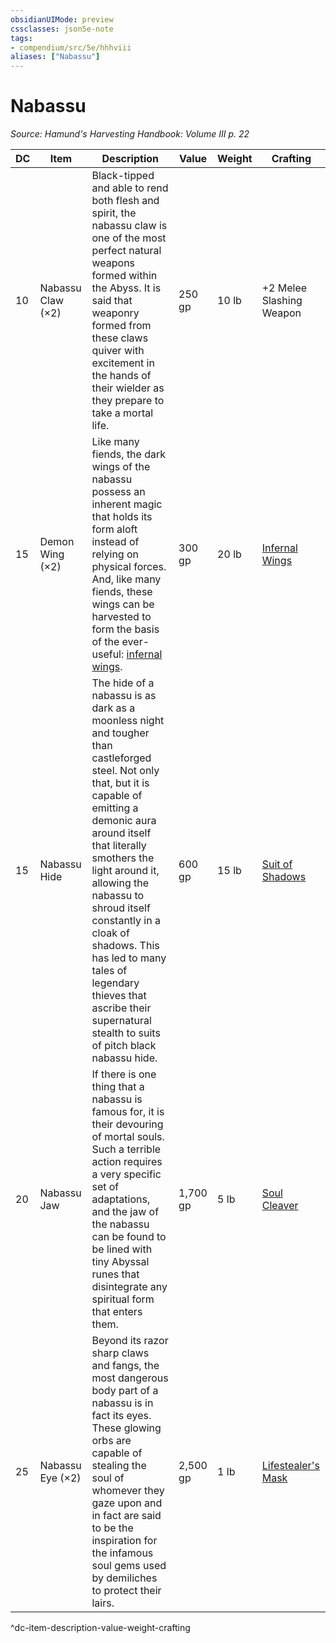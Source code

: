```yaml
---
obsidianUIMode: preview
cssclasses: json5e-note
tags:
- compendium/src/5e/hhhviii
aliases: ["Nabassu"]
---
```

# Nabassu
*Source: Hamund's Harvesting Handbook: Volume III p. 22* 

| DC | Item | Description | Value | Weight | Crafting |
|----|------|-------------|-------|--------|----------|
| 10 | Nabassu Claw (×2) | Black-tipped and able to rend both flesh and spirit, the nabassu claw is one of the most perfect natural weapons formed within the Abyss. It is said that weaponry formed from these claws quiver with excitement in the hands of their wielder as they prepare to take a mortal life. | 250 gp | 10 lb | +2 Melee Slashing Weapon |
| 15 | Demon Wing (×2) | Like many fiends, the dark wings of the nabassu possess an inherent magic that holds its form aloft instead of relying on physical forces. And, like many fiends, these wings can be harvested to form the basis of the ever-useful: [infernal wings](compendium/items/infernal-wings-hhhvi.md). | 300 gp | 20 lb | [Infernal Wings](compendium/items/infernal-wings-hhhvi.md) |
| 15 | Nabassu Hide | The hide of a nabassu is as dark as a moonless night and tougher than castleforged steel. Not only that, but it is capable of emitting a demonic aura around itself that literally smothers the light around it, allowing the nabassu to shroud itself constantly in a cloak of shadows. This has led to many tales of legendary thieves that ascribe their supernatural stealth to suits of pitch black nabassu hide. | 600 gp | 15 lb | [Suit of Shadows](compendium/items/suit-of-shadows-hhhviii.md) |
| 20 | Nabassu Jaw | If there is one thing that a nabassu is famous for, it is their devouring of mortal souls. Such a terrible action requires a very specific set of adaptations, and the jaw of the nabassu can be found to be lined with tiny Abyssal runes that disintegrate any spiritual form that enters them. | 1,700 gp | 5 lb | [Soul Cleaver](compendium/items/soul-cleaver-hhhviii.md) |
| 25 | Nabassu Eye (×2) | Beyond its razor sharp claws and fangs, the most dangerous body part of a nabassu is in fact its eyes. These glowing orbs are capable of stealing the soul of whomever they gaze upon and in fact are said to be the inspiration for the infamous soul gems used by demiliches to protect their lairs. | 2,500 gp | 1 lb | [Lifestealer's Mask](compendium/items/lifestealers-mask-hhhviii.md) |
^dc-item-description-value-weight-crafting